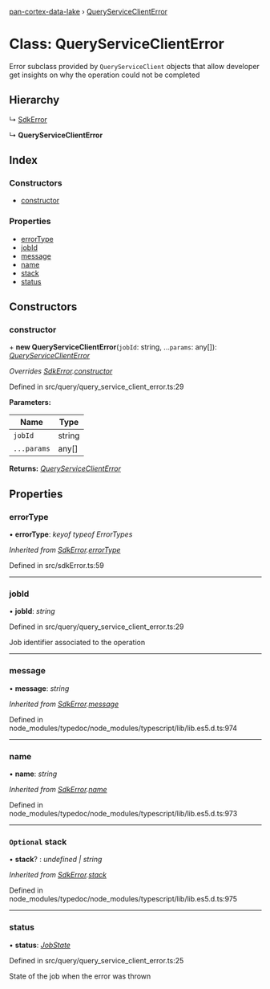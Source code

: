 [pan-cortex-data-lake](../README.md) › [QueryServiceClientError](queryserviceclienterror.md)

# Class: QueryServiceClientError

Error subclass provided by `QueryServiceClient` objects that allow developer
get insights on why the operation could not be completed

## Hierarchy

  ↳ [SdkError](sdkerror.md)

  ↳ **QueryServiceClientError**

## Index

### Constructors

* [constructor](queryserviceclienterror.md#constructor)

### Properties

* [errorType](queryserviceclienterror.md#errortype)
* [jobId](queryserviceclienterror.md#jobid)
* [message](queryserviceclienterror.md#message)
* [name](queryserviceclienterror.md#name)
* [stack](queryserviceclienterror.md#optional-stack)
* [status](queryserviceclienterror.md#status)

## Constructors

###  constructor

\+ **new QueryServiceClientError**(`jobId`: string, ...`params`: any[]): *[QueryServiceClientError](queryserviceclienterror.md)*

*Overrides [SdkError](sdkerror.md).[constructor](sdkerror.md#constructor)*

Defined in src/query/query_service_client_error.ts:29

**Parameters:**

Name | Type |
------ | ------ |
`jobId` | string |
`...params` | any[] |

**Returns:** *[QueryServiceClientError](queryserviceclienterror.md)*

## Properties

###  errorType

• **errorType**: *keyof typeof ErrorTypes*

*Inherited from [SdkError](sdkerror.md).[errorType](sdkerror.md#errortype)*

Defined in src/sdkError.ts:59

___

###  jobId

• **jobId**: *string*

Defined in src/query/query_service_client_error.ts:29

Job identifier associated to the operation

___

###  message

• **message**: *string*

*Inherited from [SdkError](sdkerror.md).[message](sdkerror.md#message)*

Defined in node_modules/typedoc/node_modules/typescript/lib/lib.es5.d.ts:974

___

###  name

• **name**: *string*

*Inherited from [SdkError](sdkerror.md).[name](sdkerror.md#name)*

Defined in node_modules/typedoc/node_modules/typescript/lib/lib.es5.d.ts:973

___

### `Optional` stack

• **stack**? : *undefined | string*

*Inherited from [SdkError](sdkerror.md).[stack](sdkerror.md#optional-stack)*

Defined in node_modules/typedoc/node_modules/typescript/lib/lib.es5.d.ts:975

___

###  status

• **status**: *[JobState](../README.md#jobstate)*

Defined in src/query/query_service_client_error.ts:25

State of the job when the error was thrown
